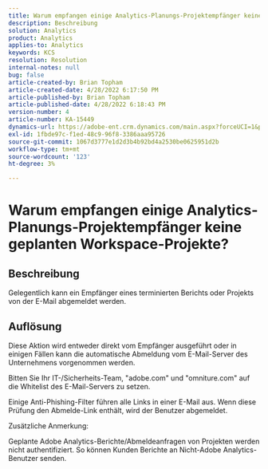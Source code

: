 ```yaml
---
title: Warum empfangen einige Analytics-Planungs-Projektempfänger keine geplanten Workspace-Projekte?
description: Beschreibung
solution: Analytics
product: Analytics
applies-to: Analytics
keywords: KCS
resolution: Resolution
internal-notes: null
bug: false
article-created-by: Brian Topham
article-created-date: 4/28/2022 6:17:50 PM
article-published-by: Brian Topham
article-published-date: 4/28/2022 6:18:43 PM
version-number: 4
article-number: KA-15449
dynamics-url: https://adobe-ent.crm.dynamics.com/main.aspx?forceUCI=1&pagetype=entityrecord&etn=knowledgearticle&id=9a1ed07d-1fc7-ec11-a7b6-0022480a1b03
exl-id: 1fbde97c-f1ed-48c9-96f8-3386aaa95726
source-git-commit: 1067d3777e1d2d3b4b92bd4a2530be0625951d2b
workflow-type: tm+mt
source-wordcount: '123'
ht-degree: 3%

---
```


# Warum empfangen einige Analytics-Planungs-Projektempfänger keine geplanten Workspace-Projekte?

## Beschreibung


Gelegentlich kann ein Empfänger eines terminierten Berichts oder Projekts von der E-Mail abgemeldet werden.


## Auflösung


Diese Aktion wird entweder direkt vom Empfänger ausgeführt oder in einigen Fällen kann die automatische Abmeldung vom E-Mail-Server des Unternehmens vorgenommen werden.

Bitten Sie Ihr IT-/Sicherheits-Team, &quot;adobe.com&quot; und &quot;omniture.com&quot; auf die Whitelist des E-Mail-Servers zu setzen.

Einige Anti-Phishing-Filter führen alle Links in einer E-Mail aus. Wenn diese Prüfung den Abmelde-Link enthält, wird der Benutzer abgemeldet.



Zusätzliche Anmerkung:

Geplante Adobe Analytics-Berichte/Abmeldeanfragen von Projekten werden nicht authentifiziert. So können Kunden Berichte an Nicht-Adobe Analytics-Benutzer senden.
